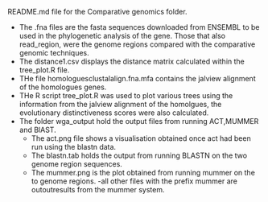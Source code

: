 README.md file for the Comparative genomics folder.
* The .fna files are the fasta sequences downloaded from ENSEMBL to be used in the phylogenetic analysis of the gene. Those that also read_region, were the genome regions compared with the comparative genomic techniques.
* The distance1.csv displays the distance matrix calculated within the tree_plot.R file.
* THe file homologuesclustalalign.fna.mfa contains the jalview alignment of the homologues genes.
* THe R script tree_plot.R was used to plot various trees using the information from the jalview alignment of the homolgues, the evolutionary distinctiveness scores were also calculated.
* The folder wga_output hold the output files from running ACT,MUMMER and BlAST.
  - The act.png file shows a visualisation obtained once act had been run using the blastn data.
  - The blastn.tab holds the output from running BLASTN on the two genome region sequences.
  - The mummer.png is the plot obtained from running mummer on the to genome regions.
  -all other files with the prefix mummer are outoutresults from the mummer system.